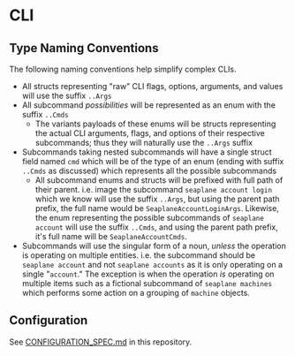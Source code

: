 # CLI

## Type Naming Conventions

The following naming conventions help simplify complex CLIs.

- All structs representing "raw" CLI flags, options, arguments, and values will use the suffix
`..Args`
- All subcommand *possibilities* will be represented as an enum with the suffix `..Cmds`
  - The variants payloads of these enums will be structs representing the actual CLI arguments,
  flags, and options of their respective subcommands; thus they will naturally use the `..Args`
  suffix
- Subcommands taking nested subcommands will have a single struct field named `cmd` which will be of
the type of an enum (ending with suffix `..Cmds` as discussed) which represents all the possible
subcommands
  - All subcommand enums and structs will be prefixed with full path of their parent. i.e. image the
  subcommand `seaplane account login` which we know will use the suffix `..Args`, but using the
  parent path prefix, the full name would be `SeaplaneAccountLoginArgs`. Likewise, the enum
  representing the possible subcommands of `seaplane account` will use the suffix `..Cmds`, and
  using the parent path prefix, it's full name will be `SeaplaneAccountCmds`.
- Subcommands will use the singular form of a noun, *unless* the operation is operating on multiple
entities. i.e. the subcommand should be `seaplane account` and not `seaplane accounts` as it is only
operating on a single "`account`." The exception is when the operation *is* operating on multiple
items such as a fictional subcommand of `seaplane machines` which performs some action on a grouping
of `machine` objects.

## Configuration

See [CONFIGURATION_SPEC.md](CONFIGURATION_SPEC.md) in this repository.
